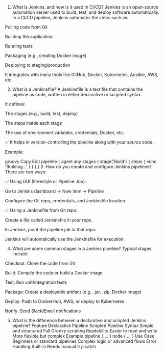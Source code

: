 1. What is Jenkins, and how is it used in CI/CD?
Jenkins is an open-source automation server used to build, test, and deploy software automatically.
In a CI/CD pipeline, Jenkins automates the steps such as:

Pulling code from Git

Building the application

Running tests

Packaging (e.g., creating Docker image)

Deploying to staging/production

It integrates with many tools like GitHub, Docker, Kubernetes, Ansible, AWS, etc.

2. What is a Jenkinsfile?
A Jenkinsfile is a text file that contains the pipeline as code, written in either declarative or scripted syntax.

It defines:

The stages (e.g., build, test, deploy)

The steps inside each stage

The use of environment variables, credentials, Docker, etc.

✅ It helps in version-controlling the pipeline along with your source code.

Example:

groovy
Copy
Edit
pipeline {
    agent any
    stages {
        stage('Build') {
            steps {
                echo 'Building...'
            }
        }
    }
}
3. How do you create and configure Jenkins pipelines?
There are two ways:

✅ Using GUI (Freestyle or Pipeline Job):

Go to Jenkins dashboard → New Item → Pipeline

Configure the Git repo, credentials, and Jenkinsfile location.

✅ Using a Jenkinsfile from Git repo:

Create a file called Jenkinsfile in your repo.

In Jenkins, point the pipeline job to that repo.

Jenkins will automatically use the Jenkinsfile for execution.

4. What are some common stages in a Jenkins pipeline?
Typical stages include:

Checkout: Clone the code from Git

Build: Compile the code or build a Docker image

Test: Run unit/integration tests

Package: Create a deployable artifact (e.g., .jar, .zip, Docker image)

Deploy: Push to DockerHub, AWS, or deploy to Kubernetes

Notify: Send Slack/Email notifications

5. What is the difference between a declarative and scripted Jenkins pipeline?
Feature	Declarative Pipeline	Scripted Pipeline
Syntax	Simple and structured	Full Groovy scripting
Readability	Easier to read and write	More flexible but complex
Example	pipeline { ... }	node { ... }
Use Case	Beginners or standard pipelines	Complex logic or advanced flows
Error Handling	Built-in	Needs manual try-catch

